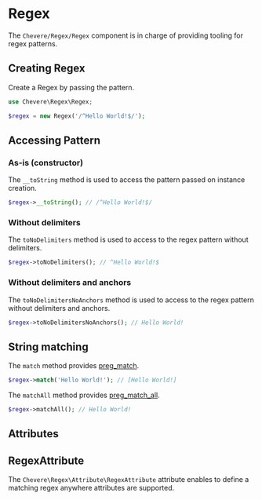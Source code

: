 # Regex

The `Chevere/Regex/Regex` component is in charge of providing tooling for regex patterns.

## Creating Regex

Create a Regex by passing the pattern.

```php
use Chevere\Regex\Regex;

$regex = new Regex('/^Hello World!$/');
```

## Accessing Pattern

### As-is (constructor)

The `__toString` method is used to access the pattern passed on instance creation.

```php
$regex->__toString(); // /^Hello World!$/
```

### Without delimiters

The `toNoDelimiters` method is used to access to the regex pattern without delimiters.

```php
$regex->toNoDelimiters(); // ^Hello World!$
```

### Without delimiters and anchors

The `toNoDelimitersNoAnchors` method is used to access to the regex pattern without delimiters and anchors.

```php
$regex->toNoDelimitersNoAnchors(); // Hello World!
```

## String matching

The `match` method provides [preg_match](https://www.php.net/preg-match).

```php
$regex->match('Hello World!'); // [Hello World!]
```

The `matchAll` method provides [preg_match_all](https://www.php.net/preg-match-all).

```php
$regex->matchAll(); // Hello World!
```

## Attributes

## RegexAttribute

The `Chevere\Regex\Attribute\RegexAttribute` attribute enables to define a matching regex anywhere attributes are supported.
